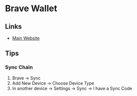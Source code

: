 # Brave Wallet

## Links

- [Main Website](https://brave.com/wallet/)

## Tips

<!-- ### Logout

1. Access [Brave Wallet](brave://wallet)
2.

brave://rewards -->

### Sync Chain

1. Brave -> Sync
2. Add New Device -> Choose Device Type
3. In another device -> Settings -> Sync -> I have a Sync Code
